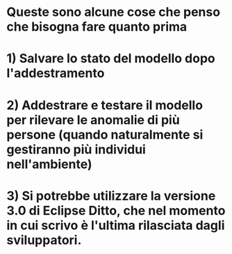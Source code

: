 # Queste sono alcune cose che penso che bisogna fare quanto prima

# 1) Salvare lo stato del modello dopo l'addestramento

# 2) Addestrare e testare il modello per rilevare le anomalie di più persone (quando naturalmente si gestiranno più individui nell'ambiente)

# 3) Si potrebbe utilizzare la versione 3.0 di Eclipse Ditto, che nel momento in cui scrivo è l'ultima rilasciata dagli sviluppatori.